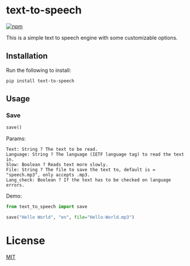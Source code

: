 # text-to-speech

[![npm](https://img.shields.io/pypi/v/text-to-speech.svg)](https://pypi.org/project/text-to-speech/)

This is a simple text to speech engine with some customizable options.

## Installation

Run the following to install:

```console
pip install text-to-speech
```

## Usage

### Save

```python
save()
```

Params:

```
Text: String ? The text to be read.
Language: String ? The language (IETF language tag) to read the text in.
Slow: Boolean ? Reads text more slowly.
File: String ? The file to save the text to, default is = "speech.mp3", only accepts .mp3.
Lang_check: Boolean ? If the text has to be checked on language errors.
```

Demo:

```python
from text_to_speech import save

save("Hello World", "en", file="Hello-World.mp3")
```

# License
[MIT](https://github.com/dewittethomas/text-to-speech/blob/master/LICENSE)
